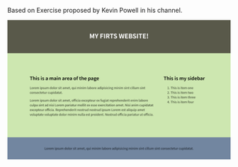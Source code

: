Based on Exercise proposed by Kevin Powell in his channel.

[<img alt="001_MyFirstLayout" src="img/output.png" width=600>](index.html)

